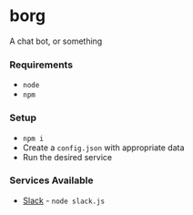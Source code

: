 # borg

A chat bot, or something

### Requirements

- `node`
- `npm`

### Setup

- `npm i`
- Create a `config.json` with appropriate data
- Run the desired service

### Services Available

- [Slack](slack.com) - `node slack.js`
